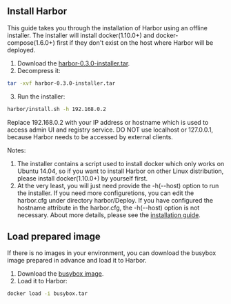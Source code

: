 ## Install Harbor

This guide takes you through the installation of Harbor using an offline installer. The installer will install docker(1.10.0+) and docker-compose(1.6.0+) first if they don't exist on the host where Harbor will be deployed.  

1. Download the [harbor-0.3.0-installer.tar](http://bintray.com/xxx/xxx.tar).
2. Decompress it:
```sh
tar -xvf harbor-0.3.0-installer.tar
```  

3. Run the installer:
```sh
harbor/install.sh -h 192.168.0.2
```

Replace 192.168.0.2 with your IP address or hostname which is used to access admin UI and registry service. DO NOT use localhost or 127.0.0.1, because Harbor needs to be accessed by external clients.

Notes:
1. The installer contains a script used to install docker which only works on Ubuntu 14.04, so if you want to install Harbor on other Linux distribution, please install docker(1.10.0+) by yourself first.  
2. At the very least, you will just need provide the -h(--host) option to run the installer. If you need more configuretions, you can edit the harbor.cfg under directory harbor/Deploy. If you have configured the hostname attribute in the harbor.cfg, the -h(--host) option is not necessary. About more details, please see the [installation guide](https://github.com/vmware/harbor/blob/master/docs/installation_guide.md).  

## Load prepared image
If there is no images in your environment, you can download the  busybox image prepared in advance and load it to Harbor.

1. Download the [busybox image](https://bintray.com/harbor/generic/download_file?file_path=busybox.tar).
2. Load it to Harbor:
```sh
docker load -i busybox.tar 
```